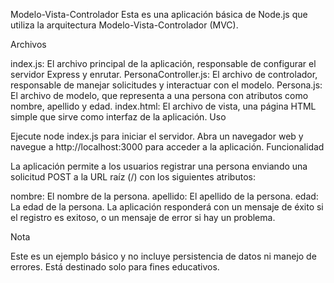 Modelo-Vista-Controlador
Esta es una aplicación básica de Node.js que utiliza la arquitectura Modelo-Vista-Controlador (MVC).

Archivos

index.js: El archivo principal de la aplicación, responsable de configurar el servidor Express y enrutar.
PersonaController.js: El archivo de controlador, responsable de manejar solicitudes y interactuar con el modelo.
Persona.js: El archivo de modelo, que representa a una persona con atributos como nombre, apellido y edad.
index.html: El archivo de vista, una página HTML simple que sirve como interfaz de la aplicación.
Uso

Ejecute node index.js para iniciar el servidor.
Abra un navegador web y navegue a http://localhost:3000 para acceder a la aplicación.
Funcionalidad

La aplicación permite a los usuarios registrar una persona enviando una solicitud POST a la URL raíz (/) con los siguientes atributos:

nombre: El nombre de la persona.
apellido: El apellido de la persona.
edad: La edad de la persona.
La aplicación responderá con un mensaje de éxito si el registro es exitoso, o un mensaje de error si hay un problema.

Nota

Este es un ejemplo básico y no incluye persistencia de datos ni manejo de errores. Está destinado solo para fines educativos.
